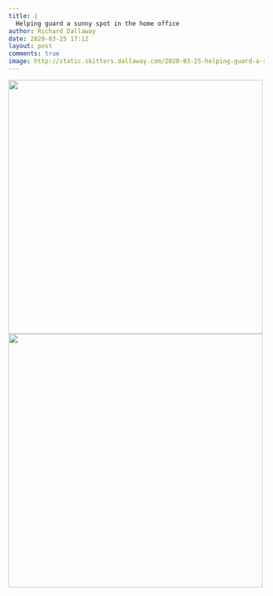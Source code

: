 ```yaml
---
title: |
  Helping guard a sunny spot in the home office
author: Richard Dallaway
date: 2020-03-25 17:12
layout: post
comments: true
image: http://static.skitters.dallaway.com/2020-03-25-helping-guard-a-sunny-spot-in-the-home-office-thumb-1-IMG_0890.JPG
---
```


<div>
        <a href="http://static.skitters.dallaway.com/2020-03-25-helping-guard-a-sunny-spot-in-the-home-office-fullsize-1-IMG_0890.JPG">
          <img src="http://static.skitters.dallaway.com/2020-03-25-helping-guard-a-sunny-spot-in-the-home-office-thumb-1-IMG_0890.JPG" width="500" height="500"/>
        </a>
      </div><div>
        <a href="http://static.skitters.dallaway.com/2020-03-25-helping-guard-a-sunny-spot-in-the-home-office-fullsize-3-IMG_0892.JPG">
          <img src="http://static.skitters.dallaway.com/2020-03-25-helping-guard-a-sunny-spot-in-the-home-office-thumb-3-IMG_0892.JPG" width="500" height="500"/>
        </a>
      </div>



  


 
      